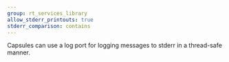```yaml
---
group: rt_services_library
allow_stderr_printouts: true
stderr_comparison: contains
---
```

Capsules can use a log port for logging messages to stderr in a thread-safe manner.